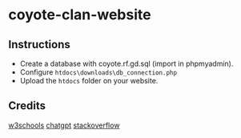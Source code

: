 # coyote-clan-website

## Instructions
- Create a database with coyote.rf.gd.sql (import in phpmyadmin).
- Configure `htdocs\downloads\db_connection.php`
- Upload the `htdocs` folder on your website.

## Credits
[w3schools](https://www.w3schools.com/)
[chatgpt](https://chatgpt.com/)
[stackoverflow](https://stackoverflow.com/)
